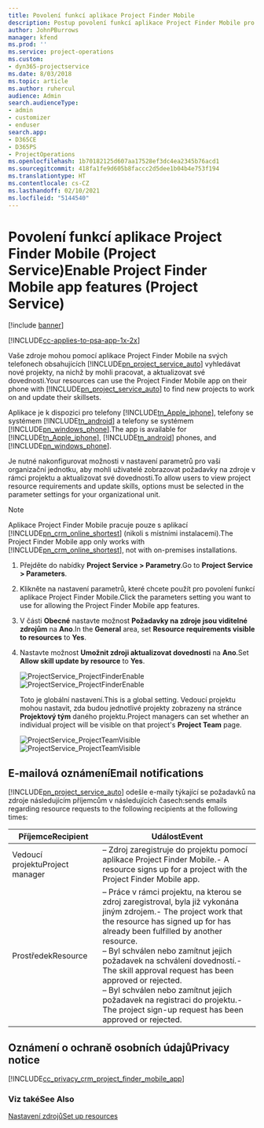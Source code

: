 ```yaml
---
title: Povolení funkcí aplikace Project Finder Mobile
description: Postup povolení funkcí aplikace Project Finder Mobile pro Project Service
author: JohnPBurrows
manager: kfend
ms.prod: ''
ms.service: project-operations
ms.custom:
- dyn365-projectservice
ms.date: 8/03/2018
ms.topic: article
ms.author: ruhercul
audience: Admin
search.audienceType:
- admin
- customizer
- enduser
search.app:
- D365CE
- D365PS
- ProjectOperations
ms.openlocfilehash: 1b70182125d607aa17528ef3dc4ea2345b76acd1
ms.sourcegitcommit: 418fa1fe9d605b8faccc2d5dee1b04b4e753f194
ms.translationtype: HT
ms.contentlocale: cs-CZ
ms.lasthandoff: 02/10/2021
ms.locfileid: "5144540"
---
```

# <a name="enable-project-finder-mobile-app-features-project-service"></a><span data-ttu-id="e0682-103">Povolení funkcí aplikace Project Finder Mobile (Project Service)</span><span class="sxs-lookup"><span data-stu-id="e0682-103">Enable Project Finder Mobile app features (Project Service)</span></span>

[!include [banner](../includes/psa-now-project-operations.md)]

[!INCLUDE[cc-applies-to-psa-app-1x-2x](../includes/cc-applies-to-psa-app-1x-2x.md)]

<span data-ttu-id="e0682-104">Vaše zdroje mohou pomocí aplikace Project Finder Mobile na svých telefonech obsahujících [!INCLUDE[pn_project_service_auto](../includes/pn-project-service-auto.md)] vyhledávat nové projekty, na nichž by mohli pracovat, a aktualizovat své dovednosti.</span><span class="sxs-lookup"><span data-stu-id="e0682-104">Your resources can use the Project Finder Mobile app on their phone with [!INCLUDE[pn_project_service_auto](../includes/pn-project-service-auto.md)] to find new projects to work on and update their skillsets.</span></span>  
  
 <span data-ttu-id="e0682-105">Aplikace je k dispozici pro telefony [!INCLUDE[tn_Apple_iphone](../includes/tn-apple-iphone.md)], telefony se systémem [!INCLUDE[tn_android](../includes/tn-android.md)] a telefony se systémem [!INCLUDE[pn_windows_phone](../includes/pn-windows-phone.md)].</span><span class="sxs-lookup"><span data-stu-id="e0682-105">The app is available for [!INCLUDE[tn_Apple_iphone](../includes/tn-apple-iphone.md)], [!INCLUDE[tn_android](../includes/tn-android.md)] phones, and [!INCLUDE[pn_windows_phone](../includes/pn-windows-phone.md)].</span></span>  
    
 <span data-ttu-id="e0682-106">Je nutné nakonfigurovat možnosti v nastavení parametrů pro vaši organizační jednotku, aby mohli uživatelé zobrazovat požadavky na zdroje v rámci projektu a aktualizovat své dovednosti.</span><span class="sxs-lookup"><span data-stu-id="e0682-106">To allow users to view project resource requirements and update skills, options must be selected in the parameter settings for your organizational unit.</span></span>
  
> [!NOTE]
>  <span data-ttu-id="e0682-107">Aplikace Project Finder Mobile pracuje pouze s aplikací [!INCLUDE[pn_crm_online_shortest](../includes/pn-crm-online-shortest.md)] (nikoli s místními instalacemi).</span><span class="sxs-lookup"><span data-stu-id="e0682-107">The Project Finder Mobile app only works with [!INCLUDE[pn_crm_online_shortest](../includes/pn-crm-online-shortest.md)], not with on-premises installations.</span></span>  
  
1. <span data-ttu-id="e0682-108">Přejděte do nabídky **Project Service > Parametry**.</span><span class="sxs-lookup"><span data-stu-id="e0682-108">Go to **Project Service > Parameters**.</span></span>  
  
2. <span data-ttu-id="e0682-109">Klikněte na nastavení parametrů, které chcete použít pro povolení funkcí aplikace Project Finder Mobile.</span><span class="sxs-lookup"><span data-stu-id="e0682-109">Click the parameters setting you want to use for allowing the Project Finder Mobile app features.</span></span>  
  
3. <span data-ttu-id="e0682-110">V části **Obecné** nastavte možnost **Požadavky na zdroje jsou viditelné zdrojům** na **Ano**.</span><span class="sxs-lookup"><span data-stu-id="e0682-110">In the **General** area, set **Resource requirements visible to resources** to **Yes**.</span></span>  
  
4. <span data-ttu-id="e0682-111">Nastavte možnost **Umožnit zdroji aktualizovat dovednosti** na **Ano**.</span><span class="sxs-lookup"><span data-stu-id="e0682-111">Set **Allow skill update by resource** to **Yes**.</span></span>  
  
   <span data-ttu-id="e0682-112">![ProjectService_ProjectFinderEnable](../psa/media/project-service-project-finder-enable.png "ProjectService_ProjectFinderEnable")</span><span class="sxs-lookup"><span data-stu-id="e0682-112">![ProjectService_ProjectFinderEnable](../psa/media/project-service-project-finder-enable.png "ProjectService_ProjectFinderEnable")</span></span>  
  
   <span data-ttu-id="e0682-113">Toto je globální nastavení.</span><span class="sxs-lookup"><span data-stu-id="e0682-113">This is a global setting.</span></span> <span data-ttu-id="e0682-114">Vedoucí projektu mohou nastavit, zda budou jednotlivé projekty zobrazeny na stránce **Projektový tým** daného projektu.</span><span class="sxs-lookup"><span data-stu-id="e0682-114">Project managers can set whether an individual project will be visible on that project's **Project Team** page.</span></span>  
  
   <span data-ttu-id="e0682-115">![ProjectService_ProjectTeamVisible](../psa/media/project-service-project-team-visible.png "ProjectService_ProjectTeamVisible")</span><span class="sxs-lookup"><span data-stu-id="e0682-115">![ProjectService_ProjectTeamVisible](../psa/media/project-service-project-team-visible.png "ProjectService_ProjectTeamVisible")</span></span>  
  
## <a name="email-notifications"></a><span data-ttu-id="e0682-116">E-mailová oznámení</span><span class="sxs-lookup"><span data-stu-id="e0682-116">Email notifications</span></span>  
 [!INCLUDE[pn_project_service_auto](../includes/pn-project-service-auto.md)] <span data-ttu-id="e0682-117">odešle e-maily týkající se požadavků na zdroje následujícím příjemcům v následujících časech:</span><span class="sxs-lookup"><span data-stu-id="e0682-117">sends emails regarding resource requests to the following recipients at the following times:</span></span>  
  
|<span data-ttu-id="e0682-118">Příjemce</span><span class="sxs-lookup"><span data-stu-id="e0682-118">Recipient</span></span>|<span data-ttu-id="e0682-119">Událost</span><span class="sxs-lookup"><span data-stu-id="e0682-119">Event</span></span>|  
|---------------|-----------|  
|<span data-ttu-id="e0682-120">Vedoucí projektu</span><span class="sxs-lookup"><span data-stu-id="e0682-120">Project manager</span></span>|<span data-ttu-id="e0682-121">– Zdroj zaregistruje do projektu pomocí aplikace Project Finder Mobile.</span><span class="sxs-lookup"><span data-stu-id="e0682-121">- A resource signs up for a project with the Project Finder Mobile app.</span></span>|  
|<span data-ttu-id="e0682-122">Prostředek</span><span class="sxs-lookup"><span data-stu-id="e0682-122">Resource</span></span>|<span data-ttu-id="e0682-123">– Práce v rámci projektu, na kterou se zdroj zaregistroval, byla již vykonána jiným zdrojem.</span><span class="sxs-lookup"><span data-stu-id="e0682-123">- The project work that the resource has signed up for has already been fulfilled by another resource.</span></span><br /><span data-ttu-id="e0682-124">– Byl schválen nebo zamítnut jejich požadavek na schválení dovedností.</span><span class="sxs-lookup"><span data-stu-id="e0682-124">- The skill approval request has been approved or rejected.</span></span><br /><span data-ttu-id="e0682-125">– Byl schválen nebo zamítnut jejich požadavek na registraci do projektu.</span><span class="sxs-lookup"><span data-stu-id="e0682-125">- The project sign-up request has been approved or rejected.</span></span>|  
  
## <a name="privacy-notice"></a><span data-ttu-id="e0682-126">Oznámení o ochraně osobních údajů</span><span class="sxs-lookup"><span data-stu-id="e0682-126">Privacy notice</span></span>  
 [!INCLUDE[cc_privacy_crm_project_finder_mobile_app](../includes/cc-privacy-crm-project-finder-mobile-app.md)]  
  
### <a name="see-also"></a><span data-ttu-id="e0682-127">Viz také</span><span class="sxs-lookup"><span data-stu-id="e0682-127">See Also</span></span>  
 [<span data-ttu-id="e0682-128">Nastavení zdrojů</span><span class="sxs-lookup"><span data-stu-id="e0682-128">Set up resources</span></span>](../psa/set-up-resources.md)
